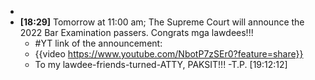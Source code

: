 -
- **[18:29]** Tomorrow at 11:00 am; The Supreme Court will announce the 2022 Bar Examination passers. Congrats mga lawdees!!!
	- #YT link of the announcement:
	- {{video https://www.youtube.com/NbotP7zSEr0?feature=share}}
	- To my lawdee-friends-turned-ATTY, PAKSIT!!! -T.P. [19:12:12]